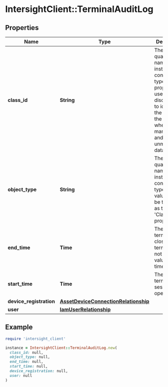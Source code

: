# IntersightClient::TerminalAuditLog

## Properties

| Name | Type | Description | Notes |
| ---- | ---- | ----------- | ----- |
| **class_id** | **String** | The fully-qualified name of the instantiated, concrete type. This property is used as a discriminator to identify the type of the payload when marshaling and unmarshaling data. | [default to &#39;terminal.AuditLog&#39;] |
| **object_type** | **String** | The fully-qualified name of the instantiated, concrete type. The value should be the same as the &#39;ClassId&#39; property. | [default to &#39;terminal.AuditLog&#39;] |
| **end_time** | **Time** | The time the terminal was closed. If terminal has not closed, value is zero time. | [optional][readonly] |
| **start_time** | **Time** | The time the terminal session was opened. | [optional][readonly] |
| **device_registration** | [**AssetDeviceConnectionRelationship**](AssetDeviceConnectionRelationship.md) |  | [optional] |
| **user** | [**IamUserRelationship**](IamUserRelationship.md) |  | [optional] |

## Example

```ruby
require 'intersight_client'

instance = IntersightClient::TerminalAuditLog.new(
  class_id: null,
  object_type: null,
  end_time: null,
  start_time: null,
  device_registration: null,
  user: null
)
```

